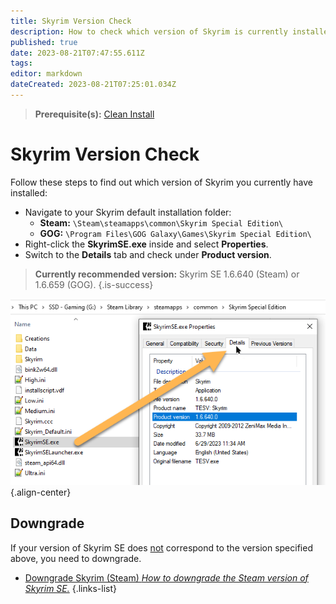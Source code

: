 ```yaml
---
title: Skyrim Version Check
description: How to check which version of Skyrim is currently installed.
published: true
date: 2023-08-21T07:47:55.611Z
tags: 
editor: markdown
dateCreated: 2023-08-21T07:25:01.034Z
---
```


> **Prerequisite(s):** [Clean Install](/guides-tutorials/clean-install)

# Skyrim Version Check

Follow these steps to find out which version of Skyrim you currently have installed:

- Navigate to your Skyrim default installation folder:
	- **Steam:** `\Steam\steamapps\common\Skyrim Special Edition\`
  - **GOG:** `\Program Files\GOG Galaxy\Games\Skyrim Special Edition\`
- Right-click the **SkyrimSE.exe** inside and select **Properties**.
- Switch to the **Details** tab and check under **Product version**.

> **Currently recommended version:** Skyrim SE 1.6.640 (Steam) or 1.6.659 (GOG).
{.is-success}

![sse-1-6-640.png](/basics/sse-1-6-640.png){.align-center}

## Downgrade

If your version of Skyrim SE does <u>not</u> correspond to the version specified above, you need to downgrade.

- [Downgrade Skyrim (Steam) *How to downgrade the Steam version of Skyrim SE.*](/guides-tutorials/skyrim-version-check/downgrade-steam)
{.links-list}
